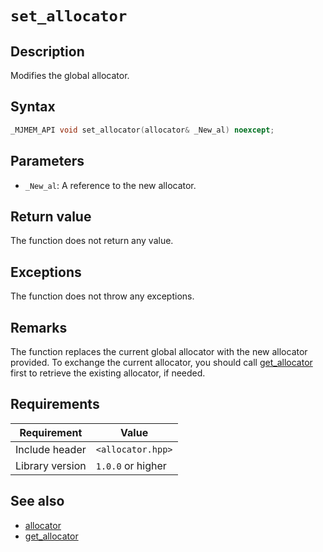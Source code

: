 # `set_allocator`

## Description

Modifies the global allocator.

## Syntax

```cpp
_MJMEM_API void set_allocator(allocator& _New_al) noexcept;
```

## Parameters

* `_New_al`: A reference to the new allocator.

## Return value

The function does not return any value.

## Exceptions

The function does not throw any exceptions.

## Remarks

The function replaces the current global allocator with the new allocator provided. To exchange the current allocator, you should call [get_allocator](get_allocator.md) first to retrieve the existing allocator, if needed.

## Requirements

| Requirement     | Value             |
|-----------------|-------------------|
| Include header  | `<allocator.hpp>` |
| Library version | `1.0.0` or higher |

## See also

- [allocator](allocator.md)
- [get_allocator](get_allocator.md)